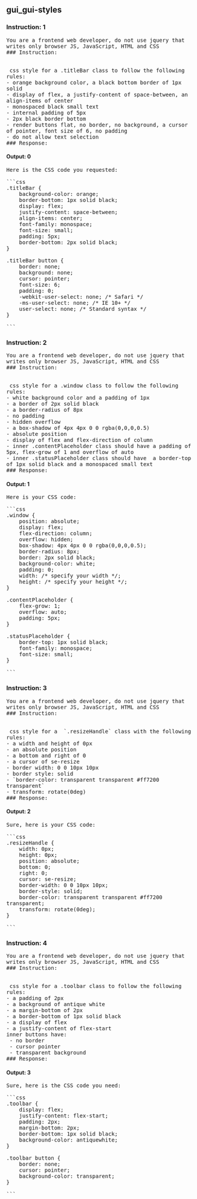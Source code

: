 ## gui_gui-styles
### Instruction: 1
<pre style='text-wrap: wrap'>You are a frontend web developer, do not use jquery that writes only browser JS, JavaScript, HTML and CSS
### Instruction:


 css style for a .titleBar class to follow the following rules:
- orange background color, a black bottom border of 1px solid
- display of flex, a justify-content of space-between, an align-items of center
- monospaced black small text
- internal padding of 5px
- 2px black border bottom
- render buttons flat, no border, no background, a cursor of pointer, font size of 6, no padding
- do not allow text selection 
### Response:
</pre>
#### Output: 0
<pre style='text-wrap: wrap'>Here is the CSS code you requested:

```css
.titleBar {
    background-color: orange;
    border-bottom: 1px solid black;
    display: flex;
    justify-content: space-between;
    align-items: center;
    font-family: monospace;
    font-size: small;
    padding: 5px;
    border-bottom: 2px solid black;
}

.titleBar button {
    border: none;
    background: none;
    cursor: pointer;
    font-size: 6;
    padding: 0;
    -webkit-user-select: none; /* Safari */
    -ms-user-select: none; /* IE 10+ */
    user-select: none; /* Standard syntax */
}

```</pre>
### Instruction: 2
<pre style='text-wrap: wrap'>You are a frontend web developer, do not use jquery that writes only browser JS, JavaScript, HTML and CSS
### Instruction:


 css style for a .window class to follow the following rules:
- white background color and a padding of 1px
- a border of 2px solid black
- a border-radius of 8px
- no padding
- hidden overflow
- a box-shadow of 4px 4px 0 0 rgba(0,0,0,0.5)
- absolute position
- display of flex and flex-direction of column
- inner .contentPlaceholder class should have a padding of 5px, flex-grow of 1 and overflow of auto
- inner .statusPlaceholder class should have  a border-top of 1px solid black and a monospaced small text 
### Response:
</pre>
#### Output: 1
<pre style='text-wrap: wrap'>Here is your CSS code:

```css
.window {
    position: absolute;
    display: flex;
    flex-direction: column;
    overflow: hidden;
    box-shadow: 4px 4px 0 0 rgba(0,0,0,0.5);
    border-radius: 8px;
    border: 2px solid black;
    background-color: white;
    padding: 0;
    width: /* specify your width */;
    height: /* specify your height */;
}

.contentPlaceholder {
    flex-grow: 1;
    overflow: auto;
    padding: 5px;
}

.statusPlaceholder {
    border-top: 1px solid black;
    font-family: monospace;
    font-size: small;
}

```</pre>
### Instruction: 3
<pre style='text-wrap: wrap'>You are a frontend web developer, do not use jquery that writes only browser JS, JavaScript, HTML and CSS
### Instruction:


 css style for a  `.resizeHandle` class with the following rules:
- a width and height of 0px
- an absolute position
- a bottom and right of 0
- a cursor of se-resize
- border width: 0 0 10px 10px
- border style: solid
- `border-color: transparent transparent #ff7200 transparent`
- transform: rotate(0deg) 
### Response:
</pre>
#### Output: 2
<pre style='text-wrap: wrap'>Sure, here is your CSS code:

```css
.resizeHandle {
    width: 0px;
    height: 0px;
    position: absolute;
    bottom: 0;
    right: 0;
    cursor: se-resize;
    border-width: 0 0 10px 10px;
    border-style: solid;
    border-color: transparent transparent #ff7200 transparent;
    transform: rotate(0deg);
}

```</pre>
### Instruction: 4
<pre style='text-wrap: wrap'>You are a frontend web developer, do not use jquery that writes only browser JS, JavaScript, HTML and CSS
### Instruction:


 css style for a .toolbar class to follow the following rules:
- a padding of 2px
- a background of antique white
- a margin-bottom of 2px
- a border-bottom of 1px solid black
- a display of flex
- a justify-content of flex-start
inner buttons have:
 - no border
 - cursor pointer
 - transparent background 
### Response:
</pre>
#### Output: 3
<pre style='text-wrap: wrap'>Sure, here is the CSS code you need:

```css
.toolbar {
    display: flex;
    justify-content: flex-start;
    padding: 2px;
    margin-bottom: 2px;
    border-bottom: 1px solid black;
    background-color: antiquewhite;
}

.toolbar button {
    border: none;
    cursor: pointer;
    background-color: transparent;
}

```</pre>
